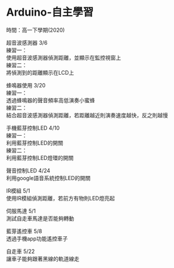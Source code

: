 # Arduino-自主學習 <br/>
時間：高一下學期(2020) <br/>

超音波感測器 3/6 <br/>
  練習一： <br/>
  	使用超音波感測器偵測距離，並顯示在監控視窗上 <br/>
  練習二： <br/>
    將偵測到的距離顯示在LCD上 <br/>
    
蜂鳴器使用 3/20 <br/>
  練習一： <br/>
    透過蜂鳴器的聲音頻率高低演奏小蜜蜂 <br/>
  練習二： <br/>
    結合超音波感測器偵測距離，若距離越近則演奏速度越快，反之則越慢 <br/>
    
手機藍芽控制LED 4/10 <br/>
  練習一： <br/>
	  利用藍芽控制LED的開關 <br/>
  練習二： <br/>
    利用藍芽控制LED燈環的開關 <br/>

聲音控制LED 4/24 <br/>
	利用google語音系統控制LED的開關 <br/>

IR模組 5/1 <br/>
	使用IR模組偵測距離，若前方有物則LED燈亮起 <br/>

伺服馬達 5/1 <br/>
	測試自走車馬達是否能夠轉動 <br/>

藍芽遙控車 5/8 <br/>
	透過手機app功能遙控車子 <br/>

自走車 5/22 <br/>
	讓車子能夠跟著黑線的軌道線走 <br/>
